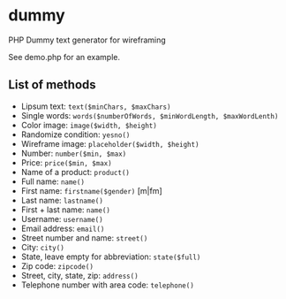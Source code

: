 dummy
=====

PHP Dummy text generator for wireframing

See demo.php for an example.

## List of methods

 * Lipsum text: `text($minChars, $maxChars)`
 * Single words: `words($numberOfWords, $minWordLength, $maxWordLenth)`
 * Color image: `image($width, $height)`
 * Randomize condition: `yesno()`
 * Wireframe image: `placeholder($width, $height)`
 * Number: `number($min, $max)`
 * Price: `price($min, $max)`
 * Name of a product: `product()`
 * Full name: `name()`
 * First name: `firstname($gender)` [m|fm]
 * Last name: `lastname()`
 * First + last name: `name()`
 * Username: `username()`
 * Email address: `email()`
 * Street number and name: `street()`
 * City: `city()`
 * State, leave empty for abbreviation: `state($full)`
 * Zip code: `zipcode()`
 * Street, city, state, zip: `address()`
 * Telephone number with area code: `telephone()`
